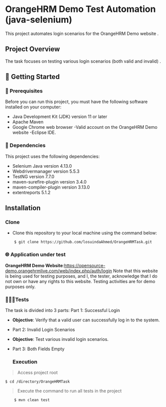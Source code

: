 # OrangeHRM Demo Test Automation (java-selenium) 
This project automates login scenarios for the OrangeHRM Demo website .
## Project Overview
The task focuses on testing various login scenarios (both valid and invalid) . 
## 🚀 Getting Started

### 🚧 Prerequisites
Before you can run this project, you must have the following software installed on your computer:

- Java Development Kit (JDK) version 11 or later
- Apache Maven
- Google Chrome web browser
 -Valid account on the OrangeHRM Demo website
  -Eclipse IDE.

### 🔗 Dependencies

This project uses the following dependencies:

- Selenium Java version 4.13.0
- Webdrivermanager version 5.5.3
- TestNG version 7.7.0
- maven-surefire-plugin version 3.4.0
- maven-compiler-plugin version 3.13.0
- extentreports 5.1.2
  
## Installation
### Clone

- Clone this repository to your local machine using the command below:
```
	$ git clone https://github.com/losuindaAhmed/OrangeHRMTask.git
```
### 🌐 Application under test
**OrangeHRM Demo Website**:https://opensource-demo.orangehrmlive.com/web/index.php/auth/login
     Note that this website is being used for testing purposes, and I, the tester, acknowledge that I do not own or have any 
       rights to this website. 
       Testing activities are for demo purposes only.
 ### 👨🏼‍🔬Tests 
 The task is divided into 3 parts:
 Part 1: Successful Login
- **Objective**: Verify that a valid user can successfully log in to the system.
- Part 2: Invalid Login Scenarios
- **Objective**: Test various invalid login scenarios.
- Part 3: Both Fields Empty
  
  ### Execution

> Access project root

	$ cd /directory/OrangeHRMTask

 
 > Execute the command to run all tests in the project

```
	$ mvn clean test
